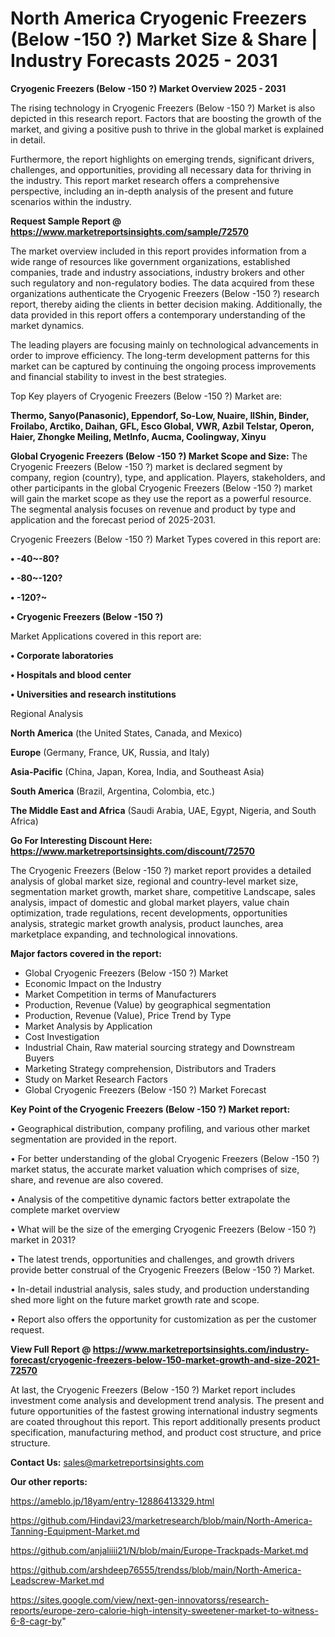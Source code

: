 # North America Cryogenic Freezers (Below -150 ?) Market Size & Share | Industry Forecasts 2025 - 2031

<Strong> Cryogenic Freezers (Below -150 ?) Market Overview 2025 - 2031</strong>

The rising technology in Cryogenic Freezers (Below -150 ?) Market is also depicted in this research report. Factors that are boosting the growth of the market, and giving a positive push to thrive in the global market is explained in detail.

Furthermore, the report highlights on emerging trends, significant drivers, challenges, and opportunities, providing all necessary data for thriving in the industry. This report market research offers a comprehensive perspective, including an in-depth analysis of the present and future scenarios within the industry.

<strong>Request Sample Report @ <a href=https://www.marketreportsinsights.com/sample/72570>https://www.marketreportsinsights.com/sample/72570</a></strong>

The market overview included in this report provides information from a wide range of resources like government organizations, established companies, trade and industry associations, industry brokers and other such regulatory and non-regulatory bodies. The data acquired from these organizations authenticate the Cryogenic Freezers (Below -150 ?) research report, thereby aiding the clients in better decision making. Additionally, the data provided in this report offers a contemporary understanding of the market dynamics.

The leading players are focusing mainly on technological advancements in order to improve efficiency. The long-term development patterns for this market can be captured by continuing the ongoing process improvements and financial stability to invest in the best strategies.

Top Key players of Cryogenic Freezers (Below -150 ?) Market are:

<strong>Thermo, Sanyo(Panasonic), Eppendorf, So-Low, Nuaire, IlShin, Binder, Froilabo, Arctiko, Daihan, GFL, Esco Global, VWR, Azbil Telstar, Operon, Haier, Zhongke Meiling, MetInfo, Aucma, Coolingway, Xinyu</strong>

<strong><b>Global Cryogenic Freezers (Below -150 ?) Market Scope and Size:</b></strong>
The Cryogenic Freezers (Below -150 ?) market is declared segment by company, region (country), type, and application. Players, stakeholders, and other participants in the global Cryogenic Freezers (Below -150 ?) market will gain the market scope as they use the report as a powerful resource. The segmental analysis focuses on revenue and product by type and application and the forecast period of 2025-2031.

Cryogenic Freezers (Below -150 ?) Market Types covered in this report are:

<strong>• -40~-80?

• -80~-120?

• -120?~

• Cryogenic Freezers (Below -150 ?)</strong>

Market Applications covered in this report are:

<strong>• Corporate laboratories

• Hospitals and blood center

• Universities and research institutions</strong> 

Regional Analysis

<strong>North America</strong> (the United States, Canada, and Mexico)

<strong>Europe</strong> (Germany, France, UK, Russia, and Italy)

<strong>Asia-Pacific</strong> (China, Japan, Korea, India, and Southeast Asia)

<strong>South America</strong> (Brazil, Argentina, Colombia, etc.)

<strong>The Middle East and Africa</strong> (Saudi Arabia, UAE, Egypt, Nigeria, and South Africa)

<strong>Go For Interesting Discount Here: <a href=https://www.marketreportsinsights.com/discount/72570>https://www.marketreportsinsights.com/discount/72570</a></strong>

The Cryogenic Freezers (Below -150 ?) market report provides a detailed analysis of global market size, regional and country-level market size, segmentation market growth, market share, competitive Landscape, sales analysis, impact of domestic and global market players, value chain optimization, trade regulations, recent developments, opportunities analysis, strategic market growth analysis, product launches, area marketplace expanding, and technological innovations.

<strong><b>Major factors covered in the report:</b></strong>
<ul>
  <li>Global Cryogenic Freezers (Below -150 ?) Market </li>
  <li>Economic Impact on the Industry</li>
  <li>Market Competition in terms of Manufacturers</li>
  <li>Production, Revenue (Value) by geographical segmentation</li>
  <li>Production, Revenue (Value), Price Trend by Type</li>
  <li>Market Analysis by Application</li>
  <li>Cost Investigation</li>
  <li>Industrial Chain, Raw material sourcing strategy and Downstream Buyers</li>
  <li>Marketing Strategy comprehension, Distributors and Traders</li>
  <li>Study on Market Research Factors</li>
  <li>Global Cryogenic Freezers (Below -150 ?) Market Forecast</li>
</ul>

<strong><b>Key Point of the Cryogenic Freezers (Below -150 ?) Market report:</b></strong>

• Geographical distribution, company profiling, and various other market segmentation are provided in the report.

• For better understanding of the global Cryogenic Freezers (Below -150 ?) market status, the accurate market valuation which comprises of size, share, and revenue are also covered.

• Analysis of the competitive dynamic factors better extrapolate the complete market overview

• What will be the size of the emerging Cryogenic Freezers (Below -150 ?) market in 2031?

• The latest trends, opportunities and challenges, and growth drivers provide better construal of the Cryogenic Freezers (Below -150 ?) Market.

• In-detail industrial analysis, sales study, and production understanding shed more light on the future market growth rate and scope.

• Report also offers the opportunity for customization as per the customer request.

<strong><b>View Full Report @ <a href=https://www.marketreportsinsights.com/industry-forecast/cryogenic-freezers-below-150-market-growth-and-size-2021-72570>https://www.marketreportsinsights.com/industry-forecast/cryogenic-freezers-below-150-market-growth-and-size-2021-72570</a></b></strong>


At last, the Cryogenic Freezers (Below -150 ?) Market report includes investment come analysis and development trend analysis. The present and future opportunities of the fastest growing international industry segments are coated throughout this report. This report additionally presents product specification, manufacturing method, and product cost structure, and price structure.

<strong>Contact Us:</strong>
sales@marketreportsinsights.com

<strong>Our other reports:</strong>

<a href=https://ameblo.jp/18yam/entry-12886413329.html>https://ameblo.jp/18yam/entry-12886413329.html</a>

<a href=https://github.com/Hindavi23/marketresearch/blob/main/North-America-Tanning-Equipment-Market.md>https://github.com/Hindavi23/marketresearch/blob/main/North-America-Tanning-Equipment-Market.md</a>

<a href=https://github.com/anjaliiii21/N/blob/main/Europe-Trackpads-Market.md>https://github.com/anjaliiii21/N/blob/main/Europe-Trackpads-Market.md</a>

<a href=https://github.com/arshdeep76555/trendss/blob/main/North-America-Leadscrew-Market.md>https://github.com/arshdeep76555/trendss/blob/main/North-America-Leadscrew-Market.md</a>

<a href=https://sites.google.com/view/next-gen-innovatorss/research-reports/europe-zero-calorie-high-intensity-sweetener-market-to-witness-6-8-cagr-by>https://sites.google.com/view/next-gen-innovatorss/research-reports/europe-zero-calorie-high-intensity-sweetener-market-to-witness-6-8-cagr-by</a>"
